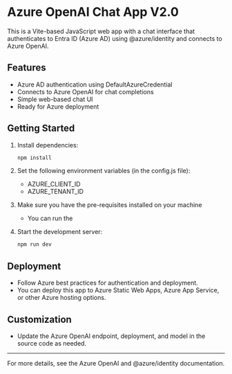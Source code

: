 # Azure OpenAI Chat App V2.0

This is a Vite-based JavaScript web app with a chat interface that authenticates to Entra ID (Azure AD) using @azure/identity and connects to Azure OpenAI.

## Features
- Azure AD authentication using DefaultAzureCredential
- Connects to Azure OpenAI for chat completions
- Simple web-based chat UI
- Ready for Azure deployment

## Getting Started
1. Install dependencies:
   ```sh
   npm install
   ```
2. Set the following environment variables (in the config.js file):
   - AZURE_CLIENT_ID
   - AZURE_TENANT_ID

3. Make sure you have the pre-requisites installed on your machine
   - You can run the 

4. Start the development server:
   ```sh
   npm run dev
   ```

## Deployment
- Follow Azure best practices for authentication and deployment.
- You can deploy this app to Azure Static Web Apps, Azure App Service, or other Azure hosting options.

## Customization
- Update the Azure OpenAI endpoint, deployment, and model in the source code as needed.

---

For more details, see the Azure OpenAI and @azure/identity documentation.

